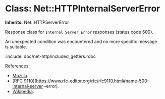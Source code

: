 # Class: Net::HTTPInternalServerError
**Inherits:** Net::HTTPServerError
    

Response class for `Internal Server Error` responses (status code 500).

An unexpected condition was encountered and no more specific message is
suitable.

:include: doc/net-http/included_getters.rdoc

References:

*   [Mozilla](https://developer.mozilla.org/en-US/docs/Web/HTTP/Status/500).
*   [RFC
    9110](https://www.rfc-editor.org/rfc/rfc9110.html#name-500-internal-server
    -error).
*   [Wikipedia](https://en.wikipedia.org/wiki/List_of_HTTP_status_codes#500).



